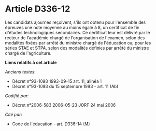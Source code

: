 # Article D336-12

Les candidats ajournés reçoivent, s'ils ont obtenu pour l'ensemble des épreuves une note moyenne au moins égale à 8, un
certificat de fin d'études technologiques secondaires. Ce certificat leur est délivré par le recteur de l'académie chargé de
l'organisation de l'examen, selon des modalités fixées par arrêté du ministre chargé de l'éducation ou, pour les séries STAE
et STPA, selon des modalités définies par arrêté du ministre chargé de l'agriculture.

**Liens relatifs à cet article**

_Anciens textes_:

  - Décret n°93-1093 1993-09-15 art. 11, alinéa 1
  - Décret n°93-1093 du 15 septembre 1993 - art. 11 (Ab)

_Codifié par_:

  - Décret n°2006-583 2006-05-23 JORF 24 mai 2006

_Cité par_:

  - Code de l'éducation - art. D336-14 (M)
